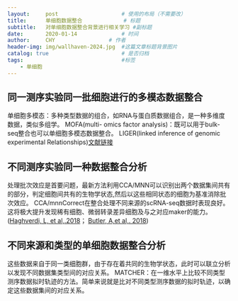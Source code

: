 ```yaml
---
layout:     post   				    # 使用的布局（不需要改）
title:      单细胞数据整合				# 标题 
subtitle:   对单细胞数据整合背景进行相关学习 #副标题
date:       2020-01-14 				# 时间
author:     CHY					# 作者
header-img: img/wallhaven-2024.jpg 	#这篇文章标题背景图片
catalog: true 						# 是否归档
tags:								#标签
    - 单细胞
---
```


## 同一测序实验同一批细胞进行的多模态数据整合
单细胞多模态：多种类型数据的组合，如RNA与蛋白质数据组合，是一种多维度数据，类似多组学。
MOFA(multi- omics factor analysis)：既可以用于bulk-seq整合也可以单细胞多模态数据整合。
LIGER(linked inference of genomic experimental Relationships)[文献链接](https://www.cell.com/cell/fulltext/S0092-8674(19)30504-5)

## 不同测序实验同一种数据整合分析
处理批次效应是首要问题，最新方法利用CCA/MNN可以识别出两个数据集间共有的部分，判定细胞间共有的生物学状态,然后以这些相同状态的细胞为基准消除批次效应。
CCA/mnnCorrect在整合处理不同来源的scRNA-seq数据时表现良好。这将极大提升发现稀有细胞、微弱转录差异细胞及与之对应maker的能力。([Haghverdi, L, et al,.2018](
https://www.ncbi.nlm.nih.gov/pmc/articles/PMC6152897/)； [Butler, A,et al,. 2018](https://www.nature.com/articles/nbt.4096))

## 不同来源和类型的单细胞数据整合分析
这些数据来自于同一类细胞群，由于存在着共同的生物学状态，此时可以联立分析以发现不同数据集类型间的对应关系。
MATCHER：在一维水平上比较不同类型测序数据拟时轨迹的方法。简单来说就是比对不同类型测序数据的拟时轨迹，以确定这些数据集间的对应关系。